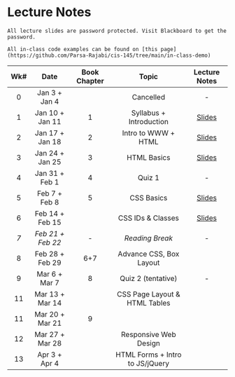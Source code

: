 # Lecture Notes

```{warning}
All lecture slides are password protected. Visit Blackboard to get the password.
```

```{tip}
All in-class code examples can be found on [this page](https://github.com/Parsa-Rajabi/cis-145/tree/main/in-class-demo)
```

| **Wk#** | **Date** | **Book Chapter** | **Topic** | **Lecture Notes** |
|:---:|:---:|:---:|:---:|:---:|
| 0 | Jan 3 + Jan 4 |  | Cancelled | - |
| 1 | Jan 10 + Jan 11 | 1 | Syllabus + Introduction | [Slides](https://jstrieb.github.io/link-lock/#eyJ2IjoiMC4wLjEiLCJlIjoiSUJRYlFLRWhNNXR5YWtGT3ErWGtvMnVjOXBpZXJQTzM2VE11Z2FEVkRRYVhSM0hWN0FnZHFQR0ZqZERZOXZ1Y1RQc1BjRVhnTW9RazA1M20rMlIzMWd0ZzdNTUVLa05Vd3Zya0NQRjRPRUlYMmlqUDk1WGNkelRteXhKNHpFUnU4VDFqYmJ0L1k3MGN5OTNBbmw1bmxpSjVOUGs9IiwicyI6InpRT2lJdzI2M3YyUGN5M3RCenhMemc9PSIsImkiOiJDU0VIUGlmSDdsSHdoUEtWIn0=) |
| 2 | Jan 17 + Jan 18 | 2 | Intro to WWW + HTML | [Slides](https://jstrieb.github.io/link-lock/#eyJ2IjoiMC4wLjEiLCJlIjoiNVE1cldqandoSTZ0VncxZDFNUWpJMExETGNxMlJqQUdaRWRtZjYzeUk5MXJzWnc4T29yQWM3aWhPR0VXOFdIOUFvSDNwOFYzdE5hZHI4Ym9RUkJtOVMrQ3ZSeUtOTlkyYkttKzBIa3U3M1F5blJHemxpTjhKRzRGeDZsTEtBNis5WmI0L1l6MGdKVmNPWTlPNEJQdXRvWjBFM0k9IiwicyI6IlRLUm16dThsK2JUS3V6WDFZS0pBdWc9PSIsImkiOiJOaCtwenVIUS9CWUtKUjRrIn0=) |
| 3 | Jan 24 + Jan 25 | 3 | HTML Basics | [Slides](https://jstrieb.github.io/link-lock/#eyJ2IjoiMC4wLjEiLCJlIjoiSmlaQUNNY1FXZjNOSGJXYkpDUjF2NEtmdERCd2lPR2pHMENmUUFFWmFVenhlQ2V3L29JV1ZzeFhZeGthUkkrRXhnWGJwUWNPQTNBSTZySzk4U1htcXFDRTd1Qi9pRmRIUE1YQTFxbXpJdGpIYmRXck0yaHYySFJJMnlnRGttWWl0aDZ1U213NzkxNUdwYmZpdDhHSGlJSk9GT2c9IiwicyI6IklLN0xNbGlRUGlXdW01NCs1SWF2TUE9PSIsImkiOiJIZmFKdERSRllPdHNWSlFGIn0=) |
| 4 | Jan 31 + Feb 1 | 4 | Quiz 1 | - |
| 5 | Feb 7 + Feb 8 | 5 | CSS Basics | [Slides](https://jstrieb.github.io/link-lock/#eyJ2IjoiMC4wLjEiLCJlIjoiYkdBM2kxVjl3SlcvNHptaCszdWNYeDY4YnlRN3dXckE5eFB0YmNzVm40c3Jxa3JscjZucGIvNlZaZ3RndWZQNUlmUmp2MFdmaXlUYU9RMGVyK0hlZkkxVTNqRE9XZXl3dDVXck1BVStxOFR0TDFIZkVVb3BaN1hjdW9NU091Ti85aGp5MmZ1UzZWWlBwb1hqbnNoaU5kb1Z1VDg9IiwicyI6ImpwSmJSbHh5WkFZNmtNOHlJdThZUlE9PSIsImkiOiJqbmV0WFh6UTJxSW9rVys0In0=) |
| 6 | Feb 14 + Feb 15 |  | CSS IDs & Classes | [Slides](https://jstrieb.github.io/link-lock/#eyJ2IjoiMC4wLjEiLCJlIjoiRFF1UUdKa1lRNDdMaVVtTFB4clI2SjV5djcySHN6eDJUV2VrOHpyZ0djV3hCR0NvMVJUdUc2Ky9oRmxwdHA2WVpPRkNWSnFqeUcvbzBDcWxVTzBHOG03L05nMnhMWEFkWm1maXlhRmtMNThRSTlCT2lVY3c0NUd6WDFWbm1Bd3c3a3dCSVlNTW02L0psNUl3cTdIck4zMGFQdjQ9IiwicyI6IkhxZXU2bTBNa0ZRa3daZDJJaTF6enc9PSIsImkiOiJNNjRwUk12SlBVT3NnZWIyIn0=) |
| _7_ | _Feb 21 + Feb 22_ | - | _Reading Break_ | - |
| 8 | Feb 28 + Feb 29 | 6+7 | Advance CSS, Box Layout |  |
| 9 | Mar 6 + Mar 7 | 8 | Quiz 2 (tentative) | - |
| 11 | Mar 13 + Mar 14 |  | CSS Page Layout & HTML Tables |  |
| 11 | Mar 20 + Mar 21 | 9 |  |  |
| 12 | Mar 27 + Mar 28 |  | Responsive Web Design |  |
| 13 | Apr 3 + Apr 4 |  | HTML Forms + Intro to JS/jQuery | |
